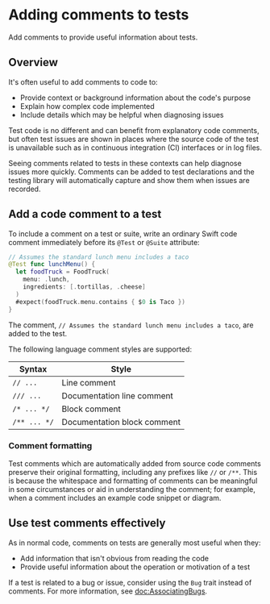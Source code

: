# Adding comments to tests

<!--
This source file is part of the Swift.org open source project

Copyright (c) 2024 Apple Inc. and the Swift project authors
Licensed under Apache License v2.0 with Runtime Library Exception

See https://swift.org/LICENSE.txt for license information
See https://swift.org/CONTRIBUTORS.txt for Swift project authors
-->

Add comments to provide useful information about tests.

## Overview

It's often useful to add comments to code to:

- Provide context or background information about the code's purpose
- Explain how complex code implemented
- Include details which may be helpful when diagnosing issues

Test code is no different and can benefit from explanatory code comments, but
often test issues are shown in places where the source code of the test is
unavailable such as in continuous integration (CI) interfaces or in log files.

Seeing comments related to tests in these contexts can help diagnose issues more
quickly. Comments can be added to test declarations and the testing library will
automatically capture and show them when issues are recorded.

## Add a code comment to a test

To include a comment on a test or suite, write an ordinary Swift code comment
immediately before its `@Test` or `@Suite` attribute:

```swift
// Assumes the standard lunch menu includes a taco
@Test func lunchMenu() {
  let foodTruck = FoodTruck(
    menu: .lunch,
    ingredients: [.tortillas, .cheese]
  )
  #expect(foodTruck.menu.contains { $0 is Taco })
}
```

The comment, `// Assumes the standard lunch menu includes a taco`, are added
to the test.

The following language comment styles are supported:

| Syntax | Style |
|-|-|
| `// ...` | Line comment |
| `/// ...` | Documentation line comment |
| `/* ... */` | Block comment |
| `/** ... */` | Documentation block comment |

### Comment formatting

Test comments which are automatically added from source code comments preserve
their original formatting, including any prefixes like `//` or `/**`. This
is because the whitespace and formatting of comments can be meaningful in some
circumstances or aid in understanding the comment; for example, when a comment
includes an example code snippet or diagram.

<!-- FIXME: Uncomment this section if/when the `.comment(...)` trait is promoted
  to non-experimental SPI

## Add a comment programmatically

For more precise control over a comment's content, comments can be added to a
test programmatically by explicitly specifying them as trait arguments to the
`@Test` attribute. Programmatically adding comments allows for more precise
control of the comments' content or formatting. It can also help to reduce
repetition by allowing developers to define comments in one place and reference
them from multiple tests.

To add a comment to a test programmatically, use the ``Trait/comment(_:)``
function and specify a comment string:

```swift
@Test(.comment("Assumes the standard lunch menu includes a taco"))
func lunchMenu() {
  ...
}
``` -->

## Use test comments effectively

As in normal code, comments on tests are generally most useful when they:

- Add information that isn't obvious from reading the code
- Provide useful information about the operation or motivation of a test

If a test is related to a bug or issue, consider using the ``Bug`` trait instead
of comments. For more information, see <doc:AssociatingBugs>.
